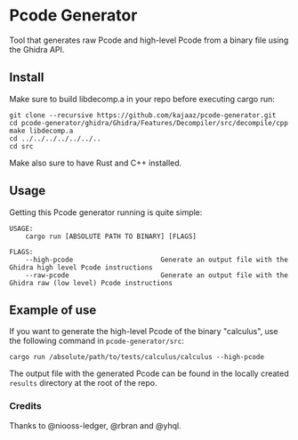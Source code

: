 # Pcode Generator
Tool that generates raw Pcode and high-level Pcode from a binary file using the Ghidra API.

## Install
Make sure to build libdecomp.a in your repo before executing cargo run:
```
git clone --recursive https://github.com/kajaaz/pcode-generator.git
cd pcode-generator/ghidra/Ghidra/Features/Decompiler/src/decompile/cpp
make libdecomp.a
cd ../../../../../../..
cd src
```
Make also sure to have Rust and C++ installed.

## Usage
Getting this Pcode generator running is quite simple: 
```
USAGE:
    cargo run [ABSOLUTE PATH TO BINARY] [FLAGS]

FLAGS:
    --high-pcode                      Generate an output file with the Ghidra high level Pcode instructions
    --raw-pcode                       Generate an output file with the Ghidra raw (low level) Pcode instructions
```

## Example of use
If you want to generate the high-level Pcode of the binary "calculus", use the following command in ```pcode-generator/src```:
```
cargo run /absolute/path/to/tests/calculus/calculus --high-pcode
```  
The output file with the generated Pcode can be found in the locally created ```results``` directory at the root of the repo.

### Credits
Thanks to @niooss-ledger, @rbran and @yhql.
